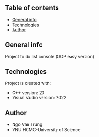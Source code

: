 ## Table of contents
* [General info](#general-info)
* [Technologies](#technologies)
* [Author](#author)

## General info
Project to do list console (OOP easy version)

## Technologies
Project is created with:
* C++ version: 20
* Visual studio version: 2022

## Author
* Ngo Van Trung
* VNU HCMC-University of Science

